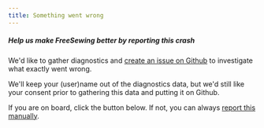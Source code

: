 ```yaml
---
title: Something went wrong
---
```


##### Help us make FreeSewing better by reporting this crash

We'd like to gather diagnostics
and [create an issue on Github](https://github.com/freesewing/freesewing/issues/new) to
investigate what exactly went wrong.

We'll keep your (user)name out of the diagnostics data, but we'd still like your consent prior to 
gathering this data and putting it on Github.

If you are on board, click the button below. If not, you can 
always [report this manually](https://github.com/freesewing/freesewing/issues/new).
